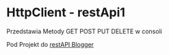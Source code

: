 <h1>HttpClient - restApi1</h1>

<p>Przedstawia Metody GET POST PUT DELETE w consoli</p>
<p>Pod Projekt do <a href="https://github.com/MstrJ/restApi1">restAPI Blogger</p>
